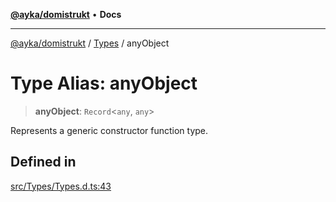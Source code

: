 [**@ayka/domistrukt**](../../../README.md) • **Docs**

***

[@ayka/domistrukt](../../../globals.md) / [Types](../README.md) / anyObject

# Type Alias: anyObject

> **anyObject**: `Record`\<`any`, `any`\>

Represents a generic constructor function type.

## Defined in

[src/Types/Types.d.ts:43](https://github.com/AndreyMork/domistrukt/blob/9b256ecb394491e3c3ce021e778be2c15de76c25/src/Types/Types.d.ts#L43)
